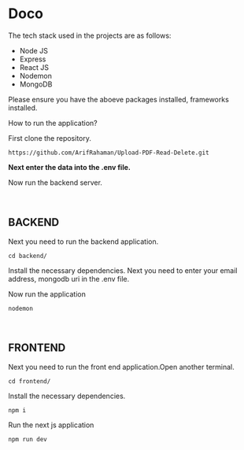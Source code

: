 # Doco

The tech stack used in the projects are as follows:

- Node JS
- Express
- React JS
- Nodemon
- MongoDB

Please ensure you have the aboeve packages installed, frameworks installed.

How to run the application?

First clone the repository.

```
https://github.com/ArifRahaman/Upload-PDF-Read-Delete.git
```



**Next enter the data into the .env file.**

Now run the backend server.

</br>

## BACKEND 
Next you need to run the backend application.

```
cd backend/
```

Install the necessary dependencies.
Next you need to enter your email address, mongodb uri in the .env file.

Now run the application

```
nodemon 
```

</br>

## FRONTEND

Next you need to run the front end application.Open another terminal.

```
cd frontend/
```

Install the necessary dependencies.

```
npm i
```

Run the next js application

```
npm run dev
```
